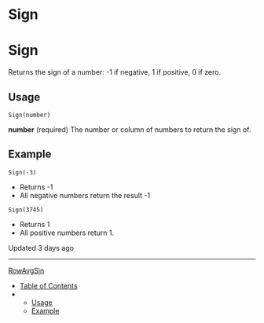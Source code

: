 # Sign

# Sign

Returns the sign of a number: -1 if negative, 1 if positive, 0 if zero.

## Usage

`Sign(number)`

**number** (required) The number or column of numbers to return the sign of.

## Example

`Sign(-3)`

* Returns -1
* All negative numbers return the result -1

`Sign(3745)`

* Returns 1
* All positive numbers return 1.

Updated 3 days ago

---

[RowAvg](/docs/rowavg)[Sin](/docs/sin)

* [Table of Contents](#)
* + [Usage](#usage)
  + [Example](#example)